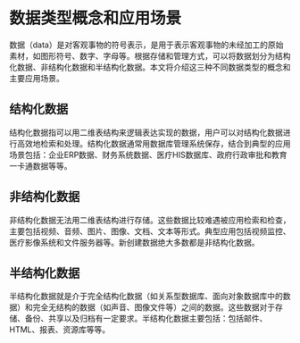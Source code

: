 # 数据类型概念和应用场景

数据（data）是对客观事物的符号表示，是用于表示客观事物的未经加工的原始素材，如图形符号、数字、字母等。根据存储和管理方式，可以将数据划分为结构化数据、非结构化数据和半结构化数据。本文将介绍这三种不同数据类型的概念和主要应用场景。

## 结构化数据

结构化数据指可以用二维表结构来逻辑表达实现的数据，用户可以对结构化数据进行高效地检索和处理。结构化数据通常用数据库管理系统保存，结合到典型的应用场景包括：企业ERP数据、财务系统数据、医疗HIS数据库、政府行政审批和教育一卡通数据等等。

## 非结构化数据

非结构化数据无法用二维表结构进行存储。这些数据比较难遇被应用检索和检查，主要包括视频、音频、图片、图像、文档、文本等形式。典型应用包括视频监控、医疗影像系统和文件服务器等。新创建数据绝大多数都是非结构化数据。

## 半结构化数据

半结构化数据就是介于完全结构化数据（如关系型数据库、面向对象数据库中的数据）和完全无结构的数据（如声音、图像文件等）之间的数据。这些数据对于存储、备份、共享以及归档有一定要求。半结构化数据主要包括：包括邮件、HTML、报表、资源库等等。